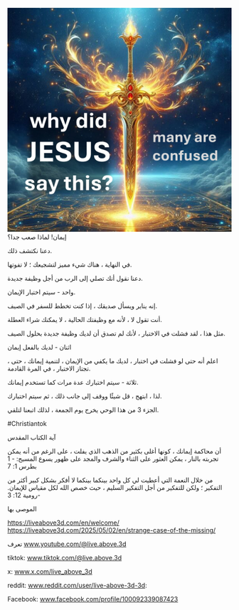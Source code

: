 ![Video cover image](../cover.jpg)
إيمان! لماذا صعب جدا؟

دعنا نكتشف ذلك.

في النهاية ، هناك شيء مميز لتشجيعك ؛ لا تفوتها.

دعنا نقول أنك تصلي إلى الرب من أجل وظيفة جديدة.

واحد - سيتم اختبار الإيمان.

إنه يناير ويسأل صديقك ، إذا كنت تخطط للسفر في الصيف.

أنت تقول لا ، لأنه مع وظيفتك الحالية ، لا يمكنك شراء العطلة.

مثل هذا ، لقد فشلت في الاختبار ، لأنك لم تصدق أن لديك وظيفة جديدة بحلول الصيف.

اثنان - لديك بالفعل إيمان

، اعلم أنه حتى لو فشلت في اختبار ، لديك ما يكفي من الإيمان ، لتنمية إيمانك ، حتى تجتاز الاختبار ، في المرة القادمة.

ثلاثة - سيتم اختبارك عدة مرات كما تستخدم إيمانك.

لذا ، ابتهج ، قل شيئًا ووقف إلى جانب ذلك ، ثم سيتم اختبارك.

الجزء 3 من هذا الوحي يخرج يوم الجمعة ، لذلك اتبعنا لتلقي.


#Christiantok


آية الكتاب المقدس

أن محاكمة إيمانك ، كونها أغلى بكثير من الذهب الذي يفلت ، على الرغم من أنه يمكن تجربته بالنار ، يمكن العثور على الثناء والشرف والمجد على ظهور يسوع المسيح: - 1 بطرس 1: 7

من خلال النعمة التي أعطيت لي كل واحد بينكما بينكما لا أفكر بشكل كبير أكثر من التفكير ؛ ولكن للتفكير من أجل التفكير السليم ، حيث خصص الله لكل مقياس للإيمان. -رومية 12: 3


الموصى بها

https://liveabove3d.com/en/welcome/
https://liveabove3d.com/2025/05/02/en/strange-case-of-the-missing/


تعرف www.youtube.com/@live.above.3d

tiktok: www.tiktok.com/@live.above.3d

x: www.x.com/live_above_3d

reddit: www.reddit.com/user/live-above-3d-3d:

Facebook: www.facebook.com/profile/100092339087423


